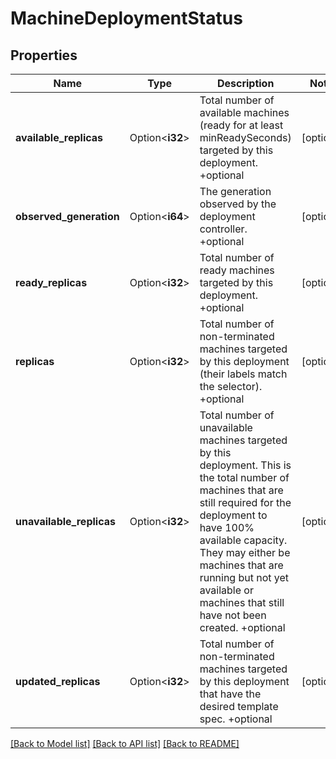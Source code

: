 # MachineDeploymentStatus

## Properties

Name | Type | Description | Notes
------------ | ------------- | ------------- | -------------
**available_replicas** | Option<**i32**> | Total number of available machines (ready for at least minReadySeconds) targeted by this deployment. +optional | [optional]
**observed_generation** | Option<**i64**> | The generation observed by the deployment controller. +optional | [optional]
**ready_replicas** | Option<**i32**> | Total number of ready machines targeted by this deployment. +optional | [optional]
**replicas** | Option<**i32**> | Total number of non-terminated machines targeted by this deployment (their labels match the selector). +optional | [optional]
**unavailable_replicas** | Option<**i32**> | Total number of unavailable machines targeted by this deployment. This is the total number of machines that are still required for the deployment to have 100% available capacity. They may either be machines that are running but not yet available or machines that still have not been created. +optional | [optional]
**updated_replicas** | Option<**i32**> | Total number of non-terminated machines targeted by this deployment that have the desired template spec. +optional | [optional]

[[Back to Model list]](../README.md#documentation-for-models) [[Back to API list]](../README.md#documentation-for-api-endpoints) [[Back to README]](../README.md)


